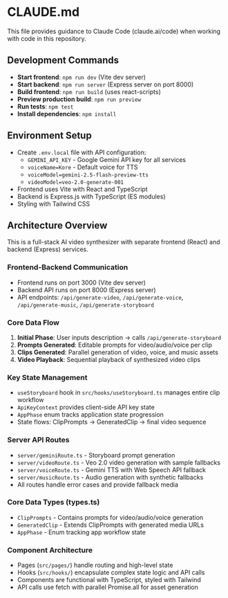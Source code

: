 # CLAUDE.md

This file provides guidance to Claude Code (claude.ai/code) when working with code in this repository.

## Development Commands

- **Start frontend**: `npm run dev` (Vite dev server)
- **Start backend**: `npm run server` (Express server on port 8000)
- **Build frontend**: `npm run build` (uses react-scripts)
- **Preview production build**: `npm run preview`
- **Run tests**: `npm test`
- **Install dependencies**: `npm install`

## Environment Setup

- Create `.env.local` file with API configuration:
  - `GEMINI_API_KEY` - Google Gemini API key for all services
  - `voiceName=Kore` - Default voice for TTS
  - `voiceModel=gemini-2.5-flash-preview-tts`
  - `videoModel=veo-2.0-generate-001`
- Frontend uses Vite with React and TypeScript
- Backend is Express.js with TypeScript (ES modules)
- Styling with Tailwind CSS

## Architecture Overview

This is a full-stack AI video synthesizer with separate frontend (React) and backend (Express) services.

### Frontend-Backend Communication
- Frontend runs on port 3000 (Vite dev server)
- Backend API runs on port 8000 (Express server)
- API endpoints: `/api/generate-video`, `/api/generate-voice`, `/api/generate-music`, `/api/generate-storyboard`

### Core Data Flow
1. **Initial Phase**: User inputs description → calls `/api/generate-storyboard`
2. **Prompts Generated**: Editable prompts for video/audio/voice per clip
3. **Clips Generated**: Parallel generation of video, voice, and music assets
4. **Video Playback**: Sequential playback of synthesized video clips

### Key State Management
- `useStoryboard` hook in `src/hooks/useStoryboard.ts` manages entire clip workflow
- `ApiKeyContext` provides client-side API key state
- `AppPhase` enum tracks application state progression
- State flows: ClipPrompts → GeneratedClip → final video sequence

### Server API Routes
- `server/geminiRoute.ts` - Storyboard prompt generation
- `server/videoRoute.ts` - Veo 2.0 video generation with sample fallbacks  
- `server/voiceRoute.ts` - Gemini TTS with Web Speech API fallback
- `server/musicRoute.ts` - Audio generation with synthetic fallbacks
- All routes handle error cases and provide fallback media

### Core Data Types (types.ts)
- `ClipPrompts` - Contains prompts for video/audio/voice generation
- `GeneratedClip` - Extends ClipPrompts with generated media URLs  
- `AppPhase` - Enum tracking app workflow state

### Component Architecture
- Pages (`src/pages/`) handle routing and high-level state
- Hooks (`src/hooks/`) encapsulate complex state logic and API calls
- Components are functional with TypeScript, styled with Tailwind
- API calls use fetch with parallel Promise.all for asset generation